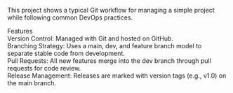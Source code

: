This project shows a typical Git workflow for managing a simple project while following common DevOps practices. 

Features  
Version Control: Managed with Git and hosted on GitHub.  
Branching Strategy: Uses a main, dev, and feature branch model to separate stable code from development.  
Pull Requests: All new features merge into the dev branch through pull requests for code review.  
Release Management: Releases are marked with version tags (e.g., v1.0) on the main branch.
